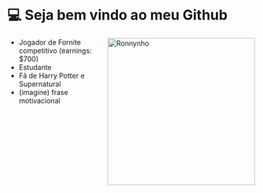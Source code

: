 # 💻 Seja bem vindo ao meu Github 

<img align="right" alt="Ronnynho" src="https://github.com/Persa89c6f13b01a53d7152d7f235838efe5a09.gif?raw=true"  width="300px"/>

- Jogador de Fornite competitivo (earnings: $700)
- Estudante
- Fã de Harry Potter e Supernatural
- (imagine) frase motivacional
